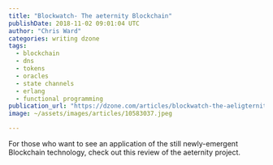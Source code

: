 ```yaml
---
title: "Blockwatch- The aeternity Blockchain"
publishDate: 2018-11-02 09:01:04 UTC
author: "Chris Ward"
categories: writing dzone
tags:
  - blockchain
  - dns
  - tokens
  - oracles
  - state channels
  - erlang
  - functional programming
publication_url: "https://dzone.com/articles/blockwatch-the-aeligternity-blockchain"
image: ~/assets/images/articles/10583037.jpeg

---
```

For those who want to see an application of the still newly-emergent Blockchain technology, check out this review of the aeternity project.

